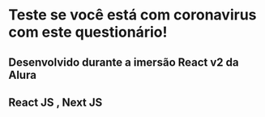 # Teste se você está com coronavirus com este questionário!

## Desenvolvido durante a imersão React v2 da Alura

## React JS , Next JS
